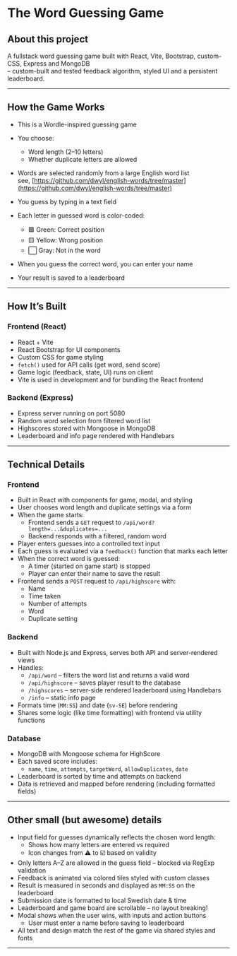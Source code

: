 # The Word Guessing Game

## About this project

A fullstack word guessing game built with React, Vite, Bootstrap, custom-CSS, Express and MongoDB  
– custom-built and tested feedback algorithm, styled UI and a persistent leaderboard.

---

## How the Game Works

- This is a Wordle-inspired guessing game
- You choose:
  - Word length (2–10 letters)
  - Whether duplicate letters are allowed
- Words are selected randomly from a large English word list  
  see, [https://github.com/dwyl/english-words/tree/master](https://github.com/dwyl/english-words/tree/master)
- You guess by typing in a text field
- Each letter in guessed word is color-coded:

  - 🟩 Green: Correct position
  - 🟨 Yellow: Wrong position
  - ⬜ Gray: Not in the word

- When you guess the correct word, you can enter your name
- Your result is saved to a leaderboard

---

## How It’s Built

### Frontend (React)

- React + Vite
- React Bootstrap for UI components
- Custom CSS for game styling
- `fetch()` used for API calls (get word, send score)
- Game logic (feedback, state, UI) runs on client
- Vite is used in development and for bundling the React frontend

### Backend (Express)

- Express server running on port 5080
- Random word selection from filtered word list
- Highscores stored with Mongoose in MongoDB
- Leaderboard and info page rendered with Handlebars

---

## Technical Details

### Frontend

- Built in React with components for game, modal, and styling
- User chooses word length and duplicate settings via a form
- When the game starts:
  - Frontend sends a `GET` request to `/api/word?length=...&duplicates=...`
  - Backend responds with a filtered, random word
- Player enters guesses into a controlled text input
- Each guess is evaluated via a `feedback()` function that marks each letter
- When the correct word is guessed:
  - A timer (started on game start) is stopped
  - Player can enter their name to save the result
- Frontend sends a `POST` request to `/api/highscore` with:
  - Name
  - Time taken
  - Number of attempts
  - Word
  - Duplicate setting

### Backend

- Built with Node.js and Express, serves both API and server-rendered views
- Handles:
  - `/api/word` – filters the word list and returns a valid word
  - `/api/highscore` – saves player result to the database
  - `/highscores` – server-side rendered leaderboard using Handlebars
  - `/info` – static info page
- Formats time (`MM:SS`) and date (`sv-SE`) before rendering
- Shares some logic (like time formatting) with frontend via utility functions

### Database

- MongoDB with Mongoose schema for HighScore
- Each saved score includes:
  - `name`, `time`, `attempts`, `targetWord`, `allowDuplicates`, `date`
- Leaderboard is sorted by time and attempts on backend
- Data is retrieved and mapped before rendering (including formatted fields)

---

## Other small (but awesome) details

- Input field for guesses dynamically reflects the chosen word length:
  - Shows how many letters are entered vs required
  - Icon changes from ⚠️ to ☑️ based on validity
- Only letters A–Z are allowed in the guess field – blocked via RegExp validation
- Feedback is animated via colored tiles styled with custom classes
- Result is measured in seconds and displayed as `MM:SS` on the leaderboard
- Submission date is formatted to local Swedish date & time
- Leaderboard and game board are scrollable – no layout breaking!
- Modal shows when the user wins, with inputs and action buttons
  - User must enter a name before saving to leaderboard
- All text and design match the rest of the game via shared styles and fonts

---
